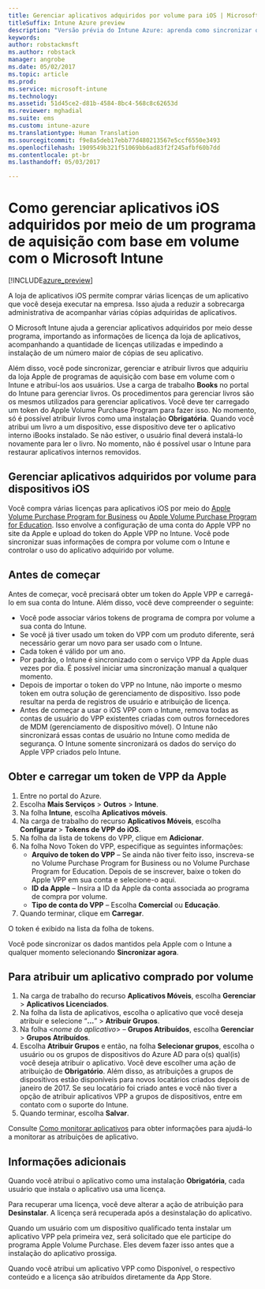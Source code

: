 ```yaml
---
title: Gerenciar aplicativos adquiridos por volume para iOS | Microsoft Docs
titleSuffix: Intune Azure preview
description: "Versão prévia do Intune Azure: aprenda como sincronizar os aplicativos adquiridos por volume da loja do iOS para o Intune, bem como gerenciar e controlar seu uso."
keywords: 
author: robstackmsft
ms.author: robstack
manager: angrobe
ms.date: 05/02/2017
ms.topic: article
ms.prod: 
ms.service: microsoft-intune
ms.technology: 
ms.assetid: 51d45ce2-d81b-4584-8bc4-568c8c62653d
ms.reviewer: mghadial
ms.suite: ems
ms.custom: intune-azure
ms.translationtype: Human Translation
ms.sourcegitcommit: f9e8a5deb17ebb77d480213567e5ccf6550e3493
ms.openlocfilehash: 1909549b321f51069bb6ad83f2f245afbf60b7dd
ms.contentlocale: pt-br
ms.lasthandoff: 05/03/2017

---
```


# <a name="how-to-manage-ios-apps-you-purchased-through-a-volume-purchase-program-with-microsoft-intune"></a>Como gerenciar aplicativos iOS adquiridos por meio de um programa de aquisição com base em volume com o Microsoft Intune


[!INCLUDE[azure_preview](../includes/azure_preview.md)]

A loja de aplicativos iOS permite comprar várias licenças de um aplicativo que você deseja executar na empresa. Isso ajuda a reduzir a sobrecarga administrativa de acompanhar várias cópias adquiridas de aplicativos.

O Microsoft Intune ajuda a gerenciar aplicativos adquiridos por meio desse programa, importando as informações de licença da loja de aplicativos, acompanhando a quantidade de licenças utilizadas e impedindo a instalação de um número maior de cópias de seu aplicativo.

Além disso, você pode sincronizar, gerenciar e atribuir livros que adquiriu da loja Apple de programas de aquisição com base em volume com o Intune e atribuí-los aos usuários. Use a carga de trabalho **Books** no portal do Intune para gerenciar livros. Os procedimentos para gerenciar livros são os mesmos utilizados para gerenciar aplicativos.
Você deve ter carregado um token do Apple Volume Purchase Program para fazer isso. No momento, só é possível atribuir livros como uma instalação **Obrigatória**.
Quando você atribui um livro a um dispositivo, esse dispositivo deve ter o aplicativo interno iBooks instalado. Se não estiver, o usuário final deverá instalá-lo novamente para ler o livro. No momento, não é possível usar o Intune para restaurar aplicativos internos removidos.


## <a name="manage-volume-purchased-apps-for-ios-devices"></a>Gerenciar aplicativos adquiridos por volume para dispositivos iOS
Você compra várias licenças para aplicativos iOS por meio do [Apple Volume Purchase Program for Business](http://www.apple.com/business/vpp/) ou [Apple Volume Purchase Program for Education](http://volume.itunes.apple.com/us/store). Isso envolve a configuração de uma conta do Apple VPP no site da Apple e upload do token do Apple VPP no Intune.  Você pode sincronizar suas informações de compra por volume com o Intune e controlar o uso do aplicativo adquirido por volume.

## <a name="before-you-start"></a>Antes de começar
Antes de começar, você precisará obter um token do Apple VPP e carregá-lo em sua conta do Intune. Além disso, você deve compreender o seguinte:

* Você pode associar vários tokens de programa de compra por volume a sua conta do Intune.
* Se você já tiver usado um token do VPP com um produto diferente, será necessário gerar um novo para ser usado com o Intune.
* Cada token é válido por um ano.
* Por padrão, o Intune é sincronizado com o serviço VPP da Apple duas vezes por dia. É possível iniciar uma sincronização manual a qualquer momento.
* Depois de importar o token do VPP no Intune, não importe o mesmo token em outra solução de gerenciamento de dispositivo. Isso pode resultar na perda de registros de usuário e atribuição de licença.
* Antes de começar a usar o iOS VPP com o Intune, remova todas as contas de usuário do VPP existentes criadas com outros fornecedores de MDM (gerenciamento de dispositivo móvel). O Intune não sincronizará essas contas de usuário no Intune como medida de segurança. O Intune somente sincronizará os dados do serviço do Apple VPP criados pelo Intune.

## <a name="to-get-and-upload-an-apple-vpp-token"></a>Obter e carregar um token de VPP da Apple

1. Entre no portal do Azure.
2. Escolha **Mais Serviços** > **Outros** > **Intune**.
3. Na folha **Intune**, escolha **Aplicativos móveis**.
1.  Na carga de trabalho do recurso **Aplicativos Móveis**, escolha **Configurar** > **Tokens de VPP do iOS**.
2.  Na folha da lista de tokens do VPP, clique em **Adicionar**.
3.  Na folha Novo Token do VPP, especifique as seguintes informações:
    - **Arquivo de token do VPP** – Se ainda não tiver feito isso, inscreva-se no Volume Purchase Program for Business ou no Volume Purchase Program for Education. Depois de se inscrever, baixe o token do Apple VPP em sua conta e selecione-o aqui.
    - **ID da Apple** – Insira a ID da Apple da conta associada ao programa de compra por volume.
    - **Tipo de conta do VPP** – Escolha **Comercial** ou **Educação**.
4. Quando terminar, clique em **Carregar**.

O token é exibido na lista da folha de tokens.


Você pode sincronizar os dados mantidos pela Apple com o Intune a qualquer momento selecionando **Sincronizar agora**.

## <a name="to-assign-a-volume-purchased-app"></a>Para atribuir um aplicativo comprado por volume

1. Na carga de trabalho do recurso **Aplicativos Móveis**, escolha **Gerenciar** > **Aplicativos Licenciados**.
2. Na folha da lista de aplicativos, escolha o aplicativo que você deseja atribuir e selecione “**...**” > **Atribuir Grupos**.
3. Na folha <*nome do aplicativo*> – **Grupos Atribuídos**, escolha **Gerenciar** > **Grupos Atribuídos**.
4. Escolha **Atribuir Grupos** e então, na folha **Selecionar grupos**, escolha o usuário ou os grupos de dispositivos do Azure AD para o(s) qual(is) você deseja atribuir o aplicativo.
Você deve escolher uma ação de atribuição de **Obrigatório**. Além disso, as atribuições a grupos de dispositivos estão disponíveis para novos locatários criados depois de janeiro de 2017. Se seu locatário foi criado antes e você não tiver a opção de atribuir aplicativos VPP a grupos de dispositivos, entre em contato com o suporte do Intune.
5. Quando terminar, escolha **Salvar**.

Consulte [Como monitorar aplicativos](monitor-apps.md) para obter informações para ajudá-lo a monitorar as atribuições de aplicativo.

## <a name="further-information"></a>Informações adicionais

Quando você atribui o aplicativo como uma instalação **Obrigatória**, cada usuário que instala o aplicativo usa uma licença.

Para recuperar uma licença, você deve alterar a ação de atribuição para **Desinstalar**. A licença será recuperada após a desinstalação do aplicativo.

Quando um usuário com um dispositivo qualificado tenta instalar um aplicativo VPP pela primeira vez, será solicitado que ele participe do programa Apple Volume Purchase. Eles devem fazer isso antes que a instalação do aplicativo prossiga.

Quando você atribui um aplicativo VPP como Disponível, o respectivo conteúdo e a licença são atribuídos diretamente da App Store.


